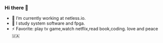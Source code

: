 ### Hi there 👋

- 🔭 I’m currently working at netless.io.
- 🤔 I study system software and fpga.
- ⚡ Favorite: play tv game,watch netflix,read book,coding.
love and peace 🇺🇦
